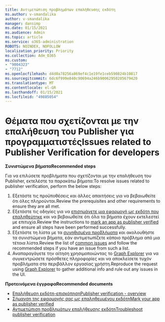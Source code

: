 ```yaml
---
title: Αντιμετώπιση προβλημάτων επαλήθευσης εκδότη
ms.author: v-smandalika
author: v-smandalika
manager: dansimp
ms.date: 01/15/2021
ms.audience: Admin
ms.topic: article
ms.service: o365-administration
ROBOTS: NOINDEX, NOFOLLOW
localization_priority: Priority
ms.collection: Adm_O365
ms.custom:
- "9004323"
- "7712"
ms.openlocfilehash: d4d0a78256a869ef4c1e19fe1ceb590824b10817
ms.sourcegitcommit: 6dc6f999e840c90694a246b90062950205679420
ms.translationtype: MT
ms.contentlocale: el-GR
ms.lasthandoff: 01/15/2021
ms.locfileid: "49885054"
---
```

# <a name="issues-related-to-publisher-verification-for-developers"></a><span data-ttu-id="253ae-102">Θέματα που σχετίζονται με την επαλήθευση του Publisher για προγραμματιστές</span><span class="sxs-lookup"><span data-stu-id="253ae-102">Issues related to Publisher Verification for developers</span></span>

<span data-ttu-id="253ae-103">**Συνιστώμενα βήματα**</span><span class="sxs-lookup"><span data-stu-id="253ae-103">**Recommended steps**</span></span> 

<span data-ttu-id="253ae-104">Για να επιλύσετε προβλήματα που σχετίζονται με την επαλήθευση του Publisher, εκτελέστε τα παρακάτω βήματα:</span><span class="sxs-lookup"><span data-stu-id="253ae-104">To resolve issues related to publisher verification, perform the below steps:</span></span>

1. <span data-ttu-id="253ae-105">Εξετάστε τις προϋποθέσεις και άλλες απαιτήσεις για να βεβαιωθείτε ότι όλες πληρούνται.</span><span class="sxs-lookup"><span data-stu-id="253ae-105">Review the prerequisites and other requirements to ensure they are all met.</span></span>
2. <span data-ttu-id="253ae-106">Εξετάστε τις οδηγίες για να [επισημάνετε μια εφαρμογή ως εκδότη που επαληθεύτηκε](https://docs.microsoft.com/azure/active-directory/develop/mark-app-as-publisher-verified) και να βεβαιωθείτε ότι όλα τα βήματα έχουν εκτελεστεί με επιτυχία.</span><span class="sxs-lookup"><span data-stu-id="253ae-106">Review the instructions to [mark an app as publisher verified](https://docs.microsoft.com/azure/active-directory/develop/mark-app-as-publisher-verified) and ensure all steps have been performed successfully.</span></span>
3. <span data-ttu-id="253ae-107">Εξετάστε τη λίστα με τα [συνηθισμένα προβλήματα](https://docs.microsoft.com/azure/active-directory/develop/troubleshoot-publisher-verification#common-issues) και ακολουθήστε τα συνιστώμενα βήματα, εάν αντιμετωπίζετε κάποιο πρόβλημα από μια τέτοια λίστα.</span><span class="sxs-lookup"><span data-stu-id="253ae-107">Review the list of [common issues](https://docs.microsoft.com/azure/active-directory/develop/troubleshoot-publisher-verification#common-issues) and follow the recommended steps if you have an issue from such a list.</span></span>
4. <span data-ttu-id="253ae-108">Αναπαραγάγετε την αίτηση χρησιμοποιώντας το [Graph Explorer](https://docs.microsoft.com/azure/active-directory/develop/troubleshoot-publisher-verification#making-microsoft-graph-api-calls) για να συγκεντρώσετε πρόσθετες πληροφορίες και να αποκλείσετε τυχόν προβλήματα στο περιβάλλον εργασίας χρήστη.</span><span class="sxs-lookup"><span data-stu-id="253ae-108">Reproduce the request using [Graph Explorer](https://docs.microsoft.com/azure/active-directory/develop/troubleshoot-publisher-verification#making-microsoft-graph-api-calls) to gather additional info and rule out any issues in the UI.</span></span>

<span data-ttu-id="253ae-109">**Προτεινόμενα έγγραφα**</span><span class="sxs-lookup"><span data-stu-id="253ae-109">**Recommended documents**</span></span>

- [<span data-ttu-id="253ae-110">Επαλήθευση εκδότη-επισκόπηση</span><span class="sxs-lookup"><span data-stu-id="253ae-110">Publisher verification - overview</span></span>](https://docs.microsoft.com/azure/active-directory/develop/publisher-verification-overview) 
- [<span data-ttu-id="253ae-111">Σήμανση της εφαρμογής σας ως επαληθευμένου εκδότη</span><span class="sxs-lookup"><span data-stu-id="253ae-111">Mark your app as publisher verified</span></span>](https://docs.microsoft.com/azure/active-directory/develop/mark-app-as-publisher-verified) 
- [<span data-ttu-id="253ae-112">Αντιμετώπιση προβλημάτων επαλήθευσης εκδότη</span><span class="sxs-lookup"><span data-stu-id="253ae-112">Troubleshoot publisher verification</span></span>](https://docs.microsoft.com/azure/active-directory/develop/troubleshoot-publisher-verification)

